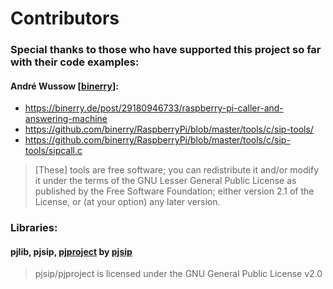 # Contributors

### Special thanks to those who have supported this project so far with their code examples:

#### André Wussow \[[binerry](https://github.com/binerry)\]:

* https://binerry.de/post/29180946733/raspberry-pi-caller-and-answering-machine
* https://github.com/binerry/RaspberryPi/blob/master/tools/c/sip-tools/
* https://github.com/binerry/RaspberryPi/blob/master/tools/c/sip-tools/sipcall.c

> \[These\] tools are free software; you can redistribute it and/or modify it under the terms of the GNU Lesser General Public License as published by the Free Software Foundation; either version 2.1 of the License, or (at your option) any later version.

### Libraries:

#### pjlib, pjsip, [pjproject](https://github.com/pjsip/pjproject) by [pjsip](https://github.com/pjsip)

> pjsip/pjproject is licensed under the GNU General Public License v2.0
